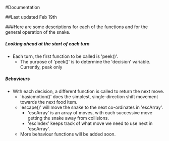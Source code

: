 #Documentation

##Last updated Feb 19th

###Here are some descriptions for each of the functions and for the general operation of the snake.

##### Looking ahead at the start of each turn 
- Each turn, the first function to be called is 'peek()'.
	- The purpose of 'peek()' is to determine the 'decision' variable. Currently, peak only 
	
##### Behaviours
- With each decision, a different function is called to return the next move.
	- 'basicmotion()' does the simplest, single-direction shift movement towards the next food item.
	- 'escape()' will move the snake to the next co-ordinates in 'escArray'.
		- 'escArray' is an array of moves, with each successive move getting the snake away from collisions.
		- 'escIndex' keeps track of what move we need to use next in 'escArray'.
	- More behaviour functions will be added soon.